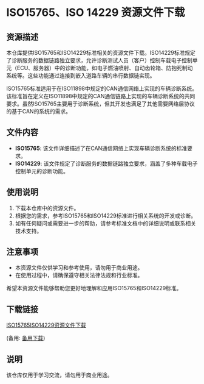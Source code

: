 # ISO15765、ISO 14229 资源文件下载

## 资源描述

本仓库提供ISO15765和ISO14229标准相关的资源文件下载。ISO14229标准规定了诊断服务的数据链路独立要求，允许诊断测试人员（客户）控制车载电子控制单元（ECU、服务器）中的诊断功能，如电子燃油喷射、自动齿轮箱、防抱死制动系统等。这些功能通过连接到嵌入道路车辆的串行数据链实现。

ISO15765标准适用于在ISO11898中规定的CAN通信网络上实现的车辆诊断系统。该标准旨在定义在ISO11898中规定的CAN通信链路上实现的车辆诊断系统的共同要求。虽然ISO15765主要用于诊断系统，但其开发也满足了其他需要网络层协议的基于CAN的系统的需求。

## 文件内容

- **ISO15765**: 该文件详细描述了在CAN通信网络上实现车辆诊断系统的标准要求。
- **ISO14229**: 该文件规定了诊断服务的数据链路独立要求，涵盖了多种车载电子控制单元的诊断功能。

## 使用说明

1. 下载本仓库中的资源文件。
2. 根据您的需求，参考ISO15765和ISO14229标准进行相关系统的开发或诊断。
3. 如有任何疑问或需要进一步的帮助，请参考标准文档中的详细说明或联系相关技术支持。

## 注意事项

- 本资源文件仅供学习和参考使用，请勿用于商业用途。
- 在使用过程中，请确保遵守相关法律法规和行业标准。

希望本资源文件能够帮助您更好地理解和应用ISO15765和ISO14229标准。

## 下载链接
[ISO15765ISO14229资源文件下载](https://pan.quark.cn/s/20c8c596a30a) 

(备用: [备用下载](https://pan.baidu.com/s/1iczTREpBfglQl1uh9vl0Dg?pwd=1234))

## 说明

该仓库仅用于学习交流，请勿用于商业用途。
